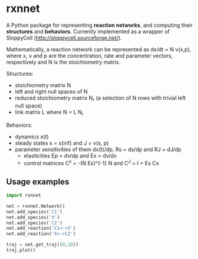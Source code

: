 # rxnnet

A Python package for representing **reaction networks**, and computing their **structures** and **behaviors**. Currently implemented as a wrapper of SloppyCell (http://sloppycell.sourceforge.net/). 

Mathematically, a reaction network can be represented as dx/dt = N v(x,p), where x, v and p are the concentration, rate and parameter vectors, respectively and N is the stoichiometry matrix.

Structures:
- stoichiometry matrix N
- left and right null spaces of N
- reduced stoichiometry matrix N<sub>r</sub> (a selection of N rows with trivial left null space)
- link matrix L where N = L N<sub>r</sub>

Behaviors:
- dynamics x(t)
- steady states s = x(inf) and J = v(s, p)
- parameter sensitivities of them dx(t)/dp, Rs = ds/dp and RJ = dJ/dp 
  - elasticities Ep = dv/dp and Ex = dv/dx 
  - control matrices C<sup>s</sup> = -(N Es)^{-1} N and C<sup>J</sup> = I + Es Cs

<!---
Why a wrapper of SloppyCell: 
    - Coding styles
    - Extra functionalities such as steady states and mca

What rxnnet can do:
     - make networks
     - encode rate laws
     - network structures
     - simulate networks
     - get steady states
     - mca
-->

## Usage examples

```python
import rxnnet

net = rxnnet.Network()
net.add_species('C1')
net.add_species('X')
net.add_species('C2')
net.add_reaction('C1<->X')
net.add_reaction('X<->C2')

traj = net.get_traj((0,10))
traj.plot()
```
